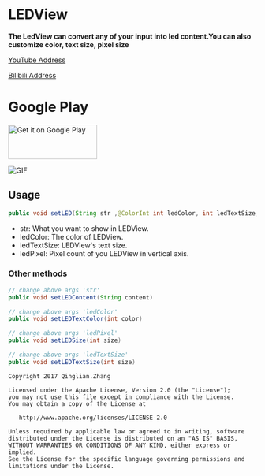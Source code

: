 # LEDView

**The LedView can convert any of your input into led content.You can also customize color, text size, pixel size**


[YouTube Address](https://youtu.be/6CuzZqJUGjM)

[Bilibili Address](http://www.bilibili.com/video/av11323144/)

# Google Play 
<a href='https://play.google.com/store/apps/details?id=com.zql.android.led'><img alt='Get it on Google Play' src='https://play.google.com/intl/en_us/badges/images/generic/en_badge_web_generic.png' height="70" width="180"/></a>

![GIF](http://7xprgn.com1.z0.glb.clouddn.com/device-2017-07-19-094524.png)

## Usage

```java
public void setLED(String str ,@ColorInt int ledColor, int ledTextSize,int ledPixel)
```
- str: What you want to show in LEDView.
- ledColor: The color of LEDView.
- ledTextSize: LEDView's text size.
- ledPixel: Pixel count of you LEDView in vertical axis.

### Other methods
```java
// change above args 'str'
public void setLEDContent(String content)
```
```java
// change above args 'ledColor'
public void setLEDTextColor(int color)
```
```java
// change above args 'ledPixel'
public void setLEDSize(int size)
```
```java
// change above args 'ledTextSize'
public void setLEDTextSize(int size)
```

```
Copyright 2017 Qinglian.Zhang

Licensed under the Apache License, Version 2.0 (the "License");
you may not use this file except in compliance with the License.
You may obtain a copy of the License at

   http://www.apache.org/licenses/LICENSE-2.0

Unless required by applicable law or agreed to in writing, software
distributed under the License is distributed on an "AS IS" BASIS,
WITHOUT WARRANTIES OR CONDITIONS OF ANY KIND, either express or implied.
See the License for the specific language governing permissions and
limitations under the License.
```
